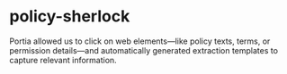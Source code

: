 # policy-sherlock
Portia allowed us to click on web elements—like policy texts, terms, or permission details—and automatically generated extraction templates to capture relevant information.
